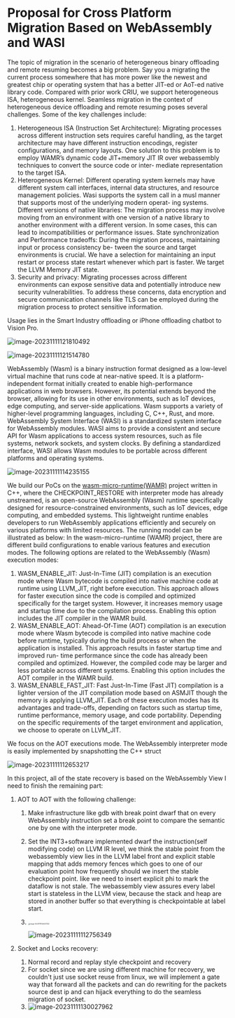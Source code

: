 # Proposal for Cross Platform Migration Based on WebAssembly and WASI

The topic of migration in the scenario of heterogeneous binary offloading and remote resuming becomes a big problem. Say you a migrating the current process somewhere that has more power like the newest and greatest chip or operating system that has a better JIT-ed or AoT-ed native library code. Compared with prior work CRIU, we support heterogeneous ISA, heterogeneous kernel. Seamless migration in the context of heterogeneous device offloading and remote resuming poses several challenges. Some of the key challenges include:

1. Heterogeneous ISA (Instruction Set Architecture): Migrating processes across different instruction sets requires careful handling, as
   the target architecture may have different instruction encodings, register configurations, and memory layouts. One solution to this
   problem is to employ WAMR’s dynamic code JIT+memory JIT IR over webassembly techniques to convert the source code or inter-
   mediate representation to the target ISA.
2. Heterogeneous Kernel: Different operating system kernels may have different system call interfaces, internal data structures, and
   resource management policies. Wasi supports the system call in a musl manner that supports most of the underlying modern operat-
   ing systems. Different versions of native libraries: The migration process may involve moving from an environment with one version of a native
   library to another environment with a different version. In some cases, this can lead to incompatibilities or performance issues.
   State synchronization and Performance tradeoffs: During the migration process, maintaining input or process consistency be-
   tween the source and target environments is crucial. We have a selection for maintaining an input restart or process state restart whenever which part is faster. We target the LLVM Memory JIT state.
3. Security and privacy: Migrating processes across different environments can expose sensitive data and potentially introduce new
   security vulnerabilities. To address these concerns, data encryption and secure communication channels like TLS can be employed
   during the migration process to protect sensitive information.

Usage lies in the Smart Industry offloading or iPhone offloading chatbot to Vision Pro.

![image-20231111121810492](image-20231111121514782.png)

![image-20231111121514780](image-20231111121514780.png)

WebAssembly (Wasm) is a binary instruction format designed as a low-level virtual machine that runs code at near-native speed. It is a platform-independent format initially created to enable high-performance applications in web browsers. However, its potential extends beyond the browser, allowing for its use in other environments, such as IoT devices, edge computing, and server-side applications. Wasm supports a variety of higher-level programming languages, including C, C++, Rust, and more. WebAssembly System Interface (WASI) is a standardized system interface for WebAssembly modules. WASI aims to provide a consistent and secure API for Wasm applications to access system resources, such as file systems, network sockets, and system clocks. By defining a standardized interface, WASI allows Wasm modules to be portable across different platforms and operating systems.

![image-20231111114235155](image-20231111114235155.png)

We build our PoCs on the [wasm-micro-runtime(WAMR)](https://github.com/Multi-V-VM/wasm-micro-runtime/) project written in C++, where the CHECKPOINT_RESTORE with interpreter mode has already unstreamed, is an open-source WebAssembly (Wasm) runtime specifically designed for resource-constrained environments, such as IoT devices, edge computing, and embedded systems. This lightweight runtime enables developers to run WebAssembly applications efficiently and securely on various platforms with limited resources. The running model can be illustrated as below: In the wasm-micro-runtime (WAMR) project, there are different build configurations to enable various features and execution modes. The following options are related to the WebAssembly (Wasm) execution modes:

1. WASM_ENABLE_JIT: Just-In-Time (JIT) compilation is an execution mode where Wasm bytecode is compiled into native machine code at runtime using LLVM_JIT, right before execution. This approach allows for faster execution since the code is compiled and optimized specifically for the target system. However, it increases memory usage and startup time due to the compilation process. Enabling this option includes the JIT compiler in the WAMR build.
2. WASM_ENABLE_AOT: Ahead-Of-Time (AOT) compilation is an execution mode where Wasm bytecode is compiled into native machine code before runtime, typically during the build process or when the application is installed. This approach results in faster startup time and improved run-
   time performance since the code has already been compiled and optimized. However, the compiled code may be larger and less portable across different systems. Enabling this option includes the AOT compiler in the WAMR build.
3. WASM_ENABLE_FAST_JIT: Fast Just-In-Time (Fast JIT) compilation is a lighter version of the JIT compilation mode based on ASMJIT though the memory is applying LLVM_JIT. Each of these execution modes has its advantages and trade-offs, depending on factors such as startup time, runtime performance, memory usage, and code portability. Depending on the specific requirements of the target environment and application, we choose to operate on LLVM_JIT.

We focus on the AOT executions mode. The WebAssembly interpreter mode is easily implemented by snapshotting the C++ struct

![image-20231111112653217](image-20231111112653217.png)

In this project, all of the state recovery is based on the WebAssembly View I need to finish the remaining part:

1. AOT to AOT with the following challenge:

   1. Make infrastructure like gdb with break point dwarf that on every WebAssembly instruction set a break point to compare the semantic one by one with the interpreter mode. 

   2. Set the INT3+software implemented dwarf the instruction(self modifying code) on LLVM IR level, we think the stable point from the webassembly view lies in the LLVM label front and explicit stable mapping that adds memory fences which goes to one of our evaluation point how frequently should we insert the stable checkpoint point. like we need to insert explicit phi to mark the dataflow is not stale. The webassembly view assures every label start is stateless in the LLVM view, because the stack and heap are stored in another buffer so that everything is checkpointable at label start.

   3. <img src="image-20231111122407332.png" alt="image-20231111122407332" style="zoom:25%;" />

      

      ![image-20231111112756349](image-20231111112756349.png)

2. Socket and Locks recovery:
   1. Normal record and replay style checkpoint and recovery
   2. For socket since we are using different machine for recovery, we couldn't just use socket reuse from linux, we will implement a gate way that  forward all the packets and can do rewriting for the packets source dest ip and can hijack everything to do the seamless migration of socket.
   3. ![image-20231111130027962](image-20231111130027962.png)
